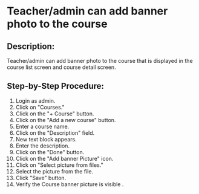 # Teacher/admin can add banner photo to the course

## Description:

Teacher/admin can add banner photo to the course that is displayed in the course list screen and course detail screen.

## Step-by-Step Procedure:

1. Login as admin.
2. Click on "Courses."
3. Click on the "+ Course" button.
4. Click on the "Add a new course" button.
5. Enter a course name.
6. Click on the "Description" field.
7. New text block appears.
8. Enter the description.
9. Click on the "Done" button. 
10. Click on the "Add banner Picture" icon. 
11. Click on "Select picture from files."
12. Select the picture from the file.
13. Click "Save" button.
14. Verify the Course banner picture is visible .